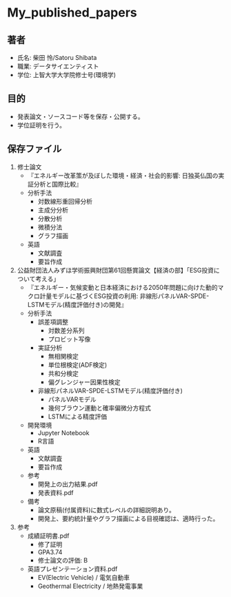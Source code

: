 # My_published_papers
## 著者
- 氏名: 柴田 怜/Satoru Shibata
- 職業: データサイエンティスト
- 学位: 上智大学大学院修士号(環境学)
## 目的
- 発表論文・ソースコード等を保存・公開する。
- 学位証明を行う。
## 保存ファイル
1. 修士論文
    - 『エネルギー改革策が及ぼした環境・経済・社会的影響: 日独英仏国の実証分析と国際比較』
    - 分析手法
         - 対数線形重回帰分析
         - 主成分分析
         - 分散分析
         - 微積分法
         - グラフ描画
    - 英語
        - 文献調査
        - 要旨作成
1. 公益財団法人みずほ学術振興財団第61回懸賞論文【経済の部】「ESG投資について考える」
    - 『エネルギー・気候変動と日本経済における2050年問題に向けた動的マクロ計量モデルに基づくESG投資の利用: 非線形パネルVAR-SPDE-LSTMモデル(精度評価付き)の開発』
    - 分析手法
        - 誤差項調整
            - 対数差分系列
            - プロビット写像
        - 実証分析
            - 無相関検定
            - 単位根検定(ADF検定)
            - 共和分検定
            - 偏グレンジャー因果性検定
        - 非線形パネルVAR-SPDE-LSTMモデル(精度評価付き)
            - パネルVARモデル
            - 幾何ブラウン運動と確率偏微分方程式
            - LSTMによる精度評価
    - 開発環境
        - Jupyter Notebook
        - R言語
    - 英語
        - 文献調査
        - 要旨作成
    - 参考
        - 開発上の出力結果.pdf
        - 発表資料.pdf
     - 備考
        - 論文原稿(付属資料)に数式レベルの詳細説明あり。
        - 開発上、要約統計量やグラフ描画による目視確認は、適時行った。
1. 参考
    - 成績証明書.pdf
        - 修了証明
        - GPA3.74
        - 修士論文の評価: B
    - 英語プレゼンテーション資料.pdf
        - EV(Electric Vehicle) / 電気自動車
        - Geothermal Electricity / 地熱発電事業
